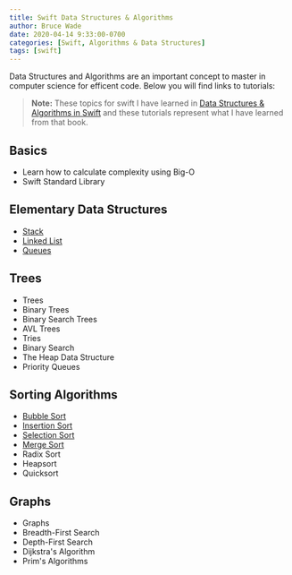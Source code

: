 ```yaml
---
title: Swift Data Structures & Algorithms
author: Bruce Wade
date: 2020-04-14 9:33:00-0700
categories: [Swift, Algorithms & Data Structures]
tags: [swift]
---
```


Data Structures and Algorithms are an important concept to master in computer science for efficent code. Below you will find links to tutorials:

> **Note:** These topics for swift I have learned in <a href="https://store.raywenderlich.com/products/data-structures-and-algorithms-in-swift" target="_blank">Data Structures & Algorithms in Swift</a> and these tutorials represent what I have learned from that book.

## Basics
- Learn how to calculate complexity using Big-O
- Swift Standard Library

## Elementary Data Structures
- [Stack](/posts/swift-stacks/)
- [Linked List](/posts/swift-linked-lists/)
- [Queues](/posts/swift-queues/)

## Trees
- Trees
- Binary Trees
- Binary Search Trees
- AVL Trees
- Tries
- Binary Search
- The Heap Data Structure
- Priority Queues

## Sorting Algorithms
- [Bubble Sort](/posts/swift-bubble-sort/)
- [Insertion Sort](/posts/swift-insertion-sort/)
- [Selection Sort](/posts/swift-selection-sort/)
- [Merge Sort](/posts/swift-merge-sort/)
- Radix Sort
- Heapsort
- Quicksort

## Graphs
- Graphs
- Breadth-First Search
- Depth-First Search
- Dijkstra's Algorithm
- Prim's Algorithms